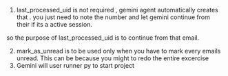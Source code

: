 1. last_processed_uid is not required , gemini agent automatically creates that . you just need to note the number and let gemini continue from their if its a active session.

so the purpose of last_processed_uid is to continue from that email.

2. mark_as_unread is to be used only when you have to mark every emails unread. This can be because you might to redo the entire excercise
3. Gemini will user runner py to start project
